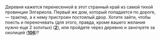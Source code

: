 Деревня кажется перенесенной в этот странный край из самой тихой провинции Элгариола. Первый же дом, который попадается по дороге, — трактир, а к нему пристроен постоялый двор. Хотите зайти, чтобы поесть и переночевать (для этого, правда, кроме вашего желания нужно еще 2 золотых) ([**2**](#n_2)), или пройдете через деревню и заночуете за околицей ([**106**](#n_106))?


